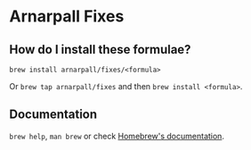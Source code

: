 # Arnarpall Fixes

## How do I install these formulae?

`brew install arnarpall/fixes/<formula>`

Or `brew tap arnarpall/fixes` and then `brew install <formula>`.

## Documentation

`brew help`, `man brew` or check [Homebrew's documentation](https://docs.brew.sh).
